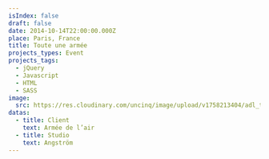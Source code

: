 ```yaml
---
isIndex: false
draft: false
date: 2014-10-14T22:00:00.000Z
place: Paris, France
title: Toute une armée
projects_types: Event
projects_tags:
  - jQuery
  - Javascript
  - HTML
  - SASS
image:
  src: https://res.cloudinary.com/uncinq/image/upload/v1758213404/adl_tuwxik.jpg
datas:
  - title: Client
    text: Armée de l’air
  - title: Studio
    text: Angström
---
```

